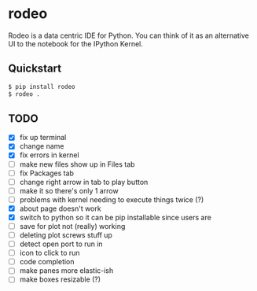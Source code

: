 # rodeo
Rodeo is a data centric IDE for Python. You can think of it as an alternative UI to the notebook for the IPython Kernel.

## Quickstart
```bash
$ pip install rodeo 
$ rodeo .
```

## TODO
- [x] fix up terminal
- [x] change name
- [x] fix errors in kernel
- [ ] make new files show up in Files tab
- [ ] fix Packages tab
- [ ] change right arrow in tab to play button
- [ ] make it so there's only 1 arrow
- [ ] problems with kernel needing to execute things twice (?)
- [x] about page doesn't work
- [x] switch to python so it can be pip installable since users are 
- [ ] save for plot not (really) working
- [ ] deleting plot screws stuff up
- [ ] detect open port to run in
- [ ] icon to click to run
- [ ] code completion
- [ ] make panes more elastic-ish
- [ ] make boxes resizable (?)

